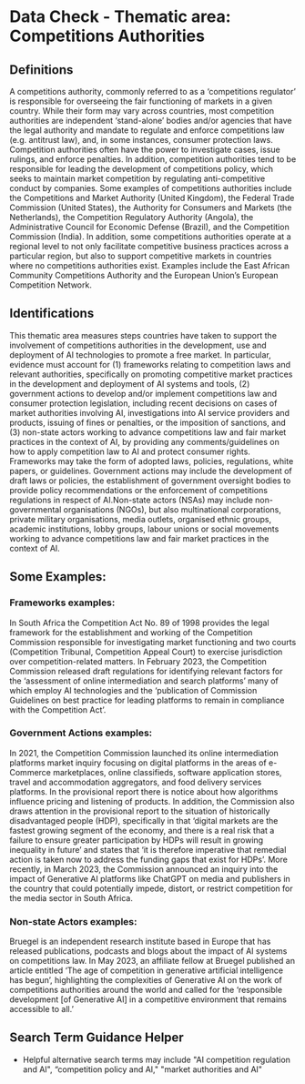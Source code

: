 
# Data Check - Thematic area: Competitions Authorities


## Definitions

A competitions authority, commonly referred to as a ‘competitions regulator’ is responsible for overseeing the fair functioning of markets in a given country. While their form may vary across countries, most competition authorities are independent ‘stand-alone’ bodies and/or agencies that have the legal authority and mandate to regulate and enforce competitions law (e.g. antitrust law), and, in some instances, consumer protection laws. Competition authorities often have the power to investigate cases, issue rulings, and enforce penalties. In addition, competition authorities tend to be responsible for leading the development of competitions policy, which seeks to maintain market competition by regulating anti-competitive conduct by companies.
Some examples of competitions authorities include the Competitions and Market Authority (United Kingdom), the Federal Trade Commission (United States), the Authority for Consumers and Markets (the Netherlands), the Competition Regulatory Authority (Angola), the Administrative Council for Economic Defense (Brazil), and the Competition Commission (India). In addition, some competitions authorities operate at a regional level to not only facilitate competitive business practices across a particular region, but also to support competitive markets in countries where no competitions authorities exist. Examples include the East African Community Competitions Authority and the European Union’s European Competition Network.

## Identifications

This thematic area measures steps countries have taken to support the involvement of competitions authorities in the development, use and deployment of AI technologies to promote a free market. In particular, evidence must account for (1) frameworks relating to competition laws and relevant authorities, specifically on promoting competitive market practices in the development and deployment of AI systems and tools, (2) government actions to develop and/or implement competitions law and consumer protection legislation, including recent decisions on cases of market authorities involving AI, investigations into AI service providers and products, issuing of fines or penalties, or the imposition of sanctions, and (3) non-state actors working to advance competitions law and fair market practices in the context of AI, by providing any comments/guidelines on how to apply competition law to AI and protect consumer rights.
Frameworks may take the form of adopted laws, policies, regulations, white papers, or guidelines. Government actions may include the development of draft laws or policies, the establishment of government oversight bodies to provide policy recommendations or the enforcement of competitions regulations in respect of AI.Non-state actors (NSAs) may include non-governmental organisations (NGOs), but also multinational corporations, private military organisations, media outlets, organised ethnic groups, academic institutions, lobby groups, labour unions or social movements working to advance competitions law and fair market practices in the context of AI.


## Some Examples:

### Frameworks examples:

In South Africa the Competition Act No. 89 of 1998 provides the legal framework for the establishment and working of the Competition Commission responsible for investigating market functioning and two courts (Competition Tribunal, Competition Appeal Court) to exercise jurisdiction over competition-related matters. In February 2023, the Competition Commission released draft regulations for identifying relevant factors for the ‘assessment of online intermediation and search platforms’ many of which employ AI technologies and the ‘publication of Commission Guidelines on best practice for leading platforms to remain in compliance with the Competition Act’.

### Government Actions examples:

In 2021, the Competition Commission launched its online intermediation platforms market inquiry focusing on digital platforms in the areas of e-Commerce marketplaces, online classifieds, software application stores, travel and accommodation aggregators, and food delivery services platforms. In the provisional report there is notice about how algorithms influence pricing and listening of products. In addition, the Commission also draws attention in the provisional report to the situation of historically disadvantaged people (HDP), specifically in that ‘digital markets are the fastest growing segment of the economy, and there is a real risk that a failure to ensure greater participation by HDPs will result in growing inequality in future’ and states that ‘it is therefore imperative that remedial action is taken now to address the funding gaps that exist for HDPs’. More recently, in March 2023, the Commission announced an inquiry into the impact of Generative AI platforms like ChatGPT on media and publishers in the country that could potentially impede, distort, or restrict competition for the media sector in South Africa.

### Non-state Actors examples:

Bruegel is an independent research institute based in Europe that has released publications, podcasts and blogs about the impact of AI systems on competitions law. In May 2023, an affiliate fellow at Bruegel published an article entitled ‘The age of competition in generative artificial intelligence has begun’, highlighting the complexities of Generative AI on the work of competitions authorities around the world and called for the ‘responsible development [of Generative AI] in a competitive environment that remains accessible to all.’


## Search Term Guidance Helper

- Helpful alternative search terms may include "AI competition regulation and AI", “competition policy and AI," "market authorities and AI"
